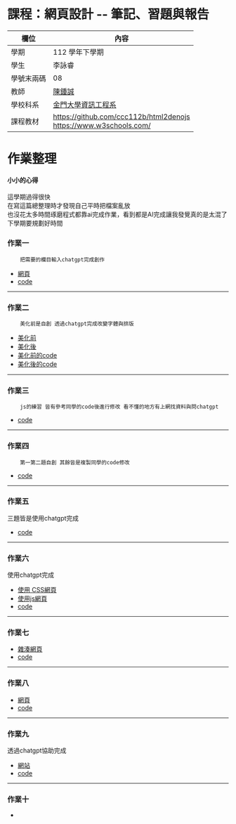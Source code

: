 # 課程：網頁設計 -- 筆記、習題與報告

欄位 | 內容
-----|--------
學期 | 112 學年下學期
學生 |  李詠睿
學號末兩碼 | 08
教師 | [陳鍾誠](https://www.nqu.edu.tw/educsie/index.php?act=blog&code=list&ids=4)
學校科系 | [金門大學資訊工程系](https://www.nqu.edu.tw/educsie/index.php)
課程教材 | https://github.com/ccc112b/html2denojs <br/> https://www.w3schools.com/

# 作業整理
#### 小小的心得 
這學期過得很快  
在寫這篇總整理時才發現自己平時把檔案亂放  
也沒花太多時間琢磨程式都靠ai完成作業，看到都是AI完成讓我發覺真的是太混了  
下學期要規劃好時間
### 作業一 
        把需要的欄目輸入chatgpt完成創作
* [網頁](http://127.0.0.1:5500/wp/%E4%BD%9C%E6%A5%AD%E7%B5%B1%E6%95%B4/hw01/%E8%87%AA%E6%88%91%E4%BB%8B%E7%B4%B9.html)
* [code](https://github.com/Raylee123321/wp/blob/master/%E4%BD%9C%E6%A5%AD%E7%B5%B1%E6%95%B4/hw01/%E8%87%AA%E6%88%91%E4%BB%8B%E7%B4%B9.html)
---
### 作業二 
        美化前是自創 透過chatgpt完成改變字體與排版
* [美化前](http://127.0.0.1:5500/wp/%E4%BD%9C%E6%A5%AD%E7%B5%B1%E6%95%B4/hw02/%E8%A8%BB%E5%86%8A%E8%A1%A8%E5%96%AE.html)
* [美化後](http://127.0.0.1:5500/wp/%E4%BD%9C%E6%A5%AD%E7%B5%B1%E6%95%B4/hw02/%E7%BE%8E%E5%8C%96%E9%81%8E.html)
* [美化前的code](https://github.com/Raylee123321/wp/blob/master/%E4%BD%9C%E6%A5%AD%E7%B5%B1%E6%95%B4/hw02/%E8%A8%BB%E5%86%8A%E8%A1%A8%E5%96%AE.html)
* [美化後的code](https://github.com/Raylee123321/wp/blob/master/%E4%BD%9C%E6%A5%AD%E7%B5%B1%E6%95%B4/hw02/%E7%BE%8E%E5%8C%96%E9%81%8E.html)
---
### 作業三
        js的練習 皆有參考同學的code後進行修改 看不懂的地方有上網找資料與問chatgpt
* [code](https://github.com/Raylee123321/wp/tree/master/%E4%BD%9C%E6%A5%AD%E7%B5%B1%E6%95%B4/hw03)
---
### 作業四 
        第一第二題自創 其餘皆是複製同學的code修改
* [code](https://github.com/Raylee123321/wp/tree/master/%E4%BD%9C%E6%A5%AD%E7%B5%B1%E6%95%B4/hw04)
---
### 作業五
三題皆是使用chatgpt完成
* [code](https://github.com/Raylee123321/wp/tree/master/%E4%BD%9C%E6%A5%AD%E7%B5%B1%E6%95%B4/hw05)
---
### 作業六
使用chatgpt完成
* [使用 CSS網頁](https://github.com/Raylee123321/wp/tree/master/%E4%BD%9C%E6%A5%AD%E7%B5%B1%E6%95%B4/hw06)
* [使用js網頁](http://127.0.0.1:5500/wp/%E4%BD%9C%E6%A5%AD%E7%B5%B1%E6%95%B4/hw06/%E5%81%B4%E6%AC%842.html)
* [code](https://github.com/Raylee123321/wp/tree/master/%E4%BD%9C%E6%A5%AD%E7%B5%B1%E6%95%B4/hw06)
---
### 作業七

* [雜湊網頁](http://127.0.0.1:5500/wp/%E4%BD%9C%E6%A5%AD%E7%B5%B1%E6%95%B4/hw07/%E9%9B%9C%E6%B9%8A%E8%91%89%E9%9D%A2.html)
* [code](https://github.com/Raylee123321/wp/tree/master/%E4%BD%9C%E6%A5%AD%E7%B5%B1%E6%95%B4/hw07)
---
### 作業八
* [網頁](http://127.0.0.1:5500/wp/%E4%BD%9C%E6%A5%AD%E7%B5%B1%E6%95%B4/hww08/%E4%BD%9C%E6%A5%AD8%E7%B6%B2%E7%AB%99.html)
* [code](https://github.com/Raylee123321/wp/tree/master/%E4%BD%9C%E6%A5%AD%E7%B5%B1%E6%95%B4/hww08)
---
### 作業九
透過chatgpt協助完成 
* [網站](http://127.0.0.1:5500/wp/%E4%BD%9C%E6%A5%AD%E7%B5%B1%E6%95%B4/hw09/%E7%B9%AA%E5%9C%96%E7%B6%B2%E7%AB%99.html)
* [code]()
---
### 作業十
* []()
